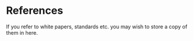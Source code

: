 # References

If you refer to white papers, standards etc. you may wish to store a copy of them in here.